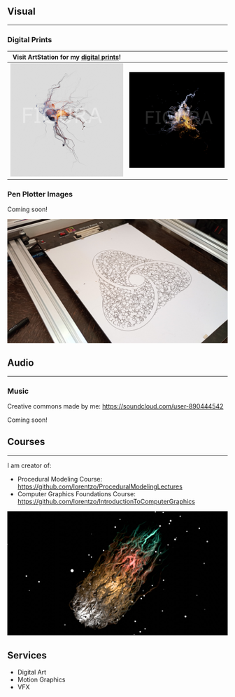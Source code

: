
## Visual
---

### Digital Prints

| Visit ArtStation for my [digital prints](https://www.artstation.com/figuraartlab/prints?print_type=art_poster)! | |
|---|---|
| <img src="assets/DigitalPrints/Neuron.jpg" alt="drawing" width="500"/> | <img src="assets/DigitalPrints/51415.jpg" alt="drawing" width="500"/> |

### Pen Plotter Images

Coming soon!

<img src="assets/PenPlotter/PenPlotterPreview.jpg" alt="drawing" width="1000"/>

## Audio
---

### Music

Creative commons made by me: https://soundcloud.com/user-890444542

Coming soon!

## Courses
---

I am creator of:
* Procedural Modeling Course: https://github.com/lorentzo/ProceduralModelingLectures
* Computer Graphics Foundations Course: https://github.com/lorentzo/IntroductionToComputerGraphics

<img src="assets/Courses/r8_dn.jpg" alt="drawing" width="1000"/>

## Services
* Digital Art
* Motion Graphics
* VFX